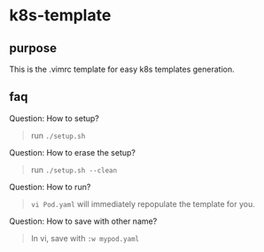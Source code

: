# k8s-template
## purpose
This is the .vimrc template for easy k8s templates generation.

## faq
Question: How to setup?
>run `./setup.sh`

Question: How to erase the setup?
>run `./setup.sh --clean`

Question: How to run?
>`vi Pod.yaml` will immediately repopulate the template for you.

Question: How to save with other name?
>In vi, save with `:w mypod.yaml` 